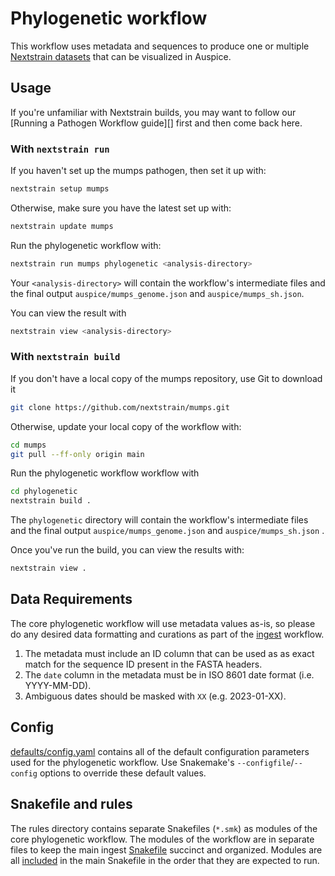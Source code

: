 # Phylogenetic workflow

This workflow uses metadata and sequences to produce one or multiple
[Nextstrain datasets][] that can be visualized in Auspice.

## Usage

If you're unfamiliar with Nextstrain builds, you may want to follow our
[Running a Pathogen Workflow guide][] first and then come back here.

### With `nextstrain run`

If you haven't set up the mumps pathogen, then set it up with:

```bash
nextstrain setup mumps
```

Otherwise, make sure you have the latest set up with:

```bash
nextstrain update mumps
```

Run the phylogenetic workflow with:

```bash
nextstrain run mumps phylogenetic <analysis-directory>
```

Your `<analysis-directory>` will contain the workflow's intermediate files
and the final output `auspice/mumps_genome.json` and `auspice/mumps_sh.json`.

You can view the result with

```bash
nextstrain view <analysis-directory>
```

### With `nextstrain build`

If you don't have a local copy of the mumps repository, use Git to download it

```bash
git clone https://github.com/nextstrain/mumps.git
```

Otherwise, update your local copy of the workflow with:

```bash
cd mumps
git pull --ff-only origin main
```

Run the phylogenetic workflow workflow with

```bash
cd phylogenetic
nextstrain build .
```

The `phylogenetic` directory will contain the workflow's intermediate files
and the final output `auspice/mumps_genome.json` and `auspice/mumps_sh.json` .

Once you've run the build, you can view the results with:

```bash
nextstrain view .
```

## Data Requirements

The core phylogenetic workflow will use metadata values as-is, so
please do any desired data formatting and curations as part of the
[ingest][] workflow.

1. The metadata must include an ID column that can be used as as exact
   match for the sequence ID present in the FASTA headers.
2. The `date` column in the metadata must be in ISO 8601 date format
   (i.e. YYYY-MM-DD).
3. Ambiguous dates should be masked with `XX` (e.g. 2023-01-XX).

## Config

[defaults/config.yaml][] contains all of the default configuration
parameters used for the phylogenetic workflow. Use Snakemake's
`--configfile`/`--config` options to override these default values.

## Snakefile and rules

The rules directory contains separate Snakefiles (`*.smk`) as modules
of the core phylogenetic workflow. The modules of the workflow are in
separate files to keep the main ingest [Snakefile][] succinct and
organized. Modules are all [included][] in the main Snakefile in the
order that they are expected to run.

[defaults/config.yaml]: ./config/defaults.yaml
[included]: https://snakemake.readthedocs.io/en/stable/snakefiles/modularization.html#includes
[ingest]: ../ingest/
[Nextstrain datasets]: https://docs.nextstrain.org/en/latest/reference/glossary.html#term-dataset
[Snakefile]: ./Snakefile
